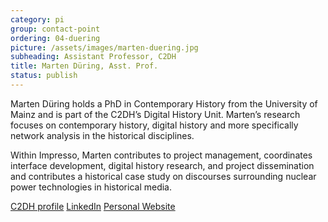```yaml
---
category: pi
group: contact-point
ordering: 04-duering
picture: /assets/images/marten-duering.jpg
subheading: Assistant Professor, C2DH
title: Marten Düring, Asst. Prof.
status: publish
---
```


Marten Düring holds a PhD in Contemporary History from the University of Mainz and is part of the C2DH’s Digital History Unit. Marten’s research focuses on contemporary history, digital history and more specifically network analysis in the historical disciplines.

Within Impresso, Marten contributes to project management, coordinates interface development, digital history research, and project dissemination and contributes a historical case study on discourses surrounding nuclear power technologies in historical media.

[C2DH profile](https://www.c2dh.uni.lu/people/marten-during) [LinkedIn](https://www.linkedin.com/in/marten-d%C3%BCring-a802a451/) [Personal Website](http://martenduering.com/)
